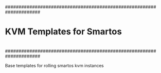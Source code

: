 #####################################################################
#
#	KVM Templates for Smartos
#
#####################################################################

Base templates for rolling smartos kvm instances
